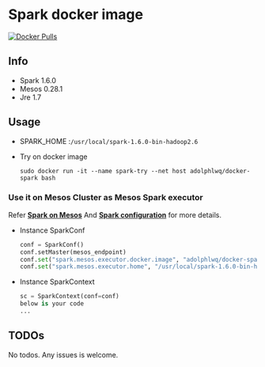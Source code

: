 # Spark docker image
[![Docker Pulls](https://img.shields.io/docker/pulls/adolphlwq/docker-spark.svg?maxAge=2592000)]()

## Info
- Spark 1.6.0
- Mesos 0.28.1
- Jre 1.7

## Usage
- SPARK_HOME :`/usr/local/spark-1.6.0-bin-hadoop2.6`
- Try on docker image

  ```
  sudo docker run -it --name spark-try --net host adolphlwq/docker-spark bash
  ```

### Use it on Mesos Cluster as Mesos Spark executor
Refer **[Spark on Mesos](http://spark.apache.org/docs/latest/running-on-mesos.html#mesos-docker-support)** And **[Spark configuration](http://spark.apache.org/docs/latest/running-on-mesos.html#configuration)** for more details.

- Instance SparkConf

  ```python
  conf = SparkConf()
  conf.setMaster(mesos_endpoint)
  conf.set("spark.mesos.executor.docker.image", "adolphlwq/docker-spark")
  conf.set("spark.mesos.executor.home", "/usr/local/spark-1.6.0-bin-hadoop2.6")
  ```
- Instance SparkContext

  ```python
  sc = SparkContext(conf=conf)
  below is your code
  ...
  ```

## TODOs
No todos. Any issues is welcome.

